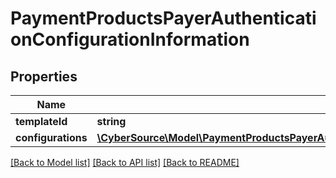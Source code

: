 # PaymentProductsPayerAuthenticationConfigurationInformation

## Properties
Name | Type | Description | Notes
------------ | ------------- | ------------- | -------------
**templateId** | **string** |  | [optional] 
**configurations** | [**\CyberSource\Model\PaymentProductsPayerAuthenticationConfigurationInformationConfigurations**](PaymentProductsPayerAuthenticationConfigurationInformationConfigurations.md) |  | [optional] 

[[Back to Model list]](../README.md#documentation-for-models) [[Back to API list]](../README.md#documentation-for-api-endpoints) [[Back to README]](../README.md)


